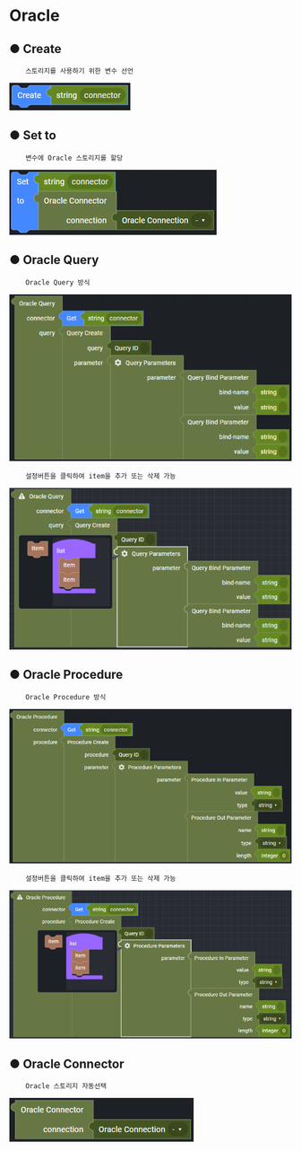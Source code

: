 # Oracle

## ● Create

        스토리지를 사용하기 위한 변수 선언

![](../../../img/assets/image%20%28224%29.png)

## ● Set to

        변수에 Oracle 스토리지를 할당

![](../../../img/assets/image%20%28284%29.png)

## ● Oracle Query

        Oracle Query 방식

![](../../../img/assets/image%20%28226%29.png)

        설정버튼을 클릭하여 item을 추가 또는 삭제 가능

![](../../../img/assets/image%20%28302%29.png)

## ● Oracle Procedure

        Oracle Procedure 방식

![](../../../img/assets/image%20%28239%29.png)

        설정버튼을 클릭하여 item을 추가 또는 삭제 가능

![](../../../img/assets/image%20%28246%29.png)

## ● Oracle Connector

        Oracle 스토리지 자동선택

![](../../../img/assets/image%20%28238%29.png)
